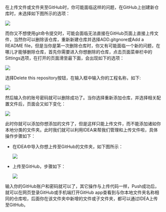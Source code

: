 在上传文件或文件夹至GitHub时，你可能面临这样的问题，在GitHub上创建新仓库时，未选择如下图所示的选项：

![](D:\Si_tech\学习资料\Study-Notes\IDEA教程\Git\github1.png)

而你又不想使用git命令提交时，可能会面临无法直接在GitHub页面上直接上传文件，当然你可以删除该仓库，重新新建仓库并选择ADD.gitgnore或Add a README file，但是当你是第一次删除仓库时，你又有可能面临一个新的问题，在哪儿才能够删除仓库，首先你需要进入你想删除的仓库，点击页面菜单栏中的Sittings选项，在打开的页面滑至最下面，会出现如下的选项：

![](D:\Si_tech\学习资料\Study-Notes\IDEA教程\Git\github2.png)

选择Delete this repository按钮，在输入框中输入你的工程名称，如下:

![](D:\Si_tech\学习资料\Study-Notes\IDEA教程\Git\github3.png)

然后输入你的账号密码就可以删除成功了。当你选择重新添加仓库，并选择相关配置文件后，页面会又如下变化：

![](D:\Si_tech\学习资料\Study-Notes\IDEA教程\Git\github4.png)

此时你就可以添加你想添加的文件了，但是这样只能上传文件，而不能添加诸如你本地分类的文件夹。此时我们就可以利用IDEA来帮我们管理和上传文件啦，具体操作步骤如下：

+ 在IDEA中导入你想上传至GitHub的文件夹，如下图所示：

  ![](D:\Si_tech\学习资料\Study-Notes\IDEA教程\Git\github5.jpg)

+ 上传至GitHub，步骤如下：

  ![](D:\Si_tech\学习资料\Study-Notes\IDEA教程\Git\github6.png)

输入你的GitHub账户和密码就可以了，其它操作与上传代码一样，Push成功后，就可以在网页登录GitHub或手机端打开GitHub app查看到与你本地文件夹名称相同的仓库啦，后面你在该文件夹中新增的文件或子文件夹，都可以通过IDEA上传至GitHub。